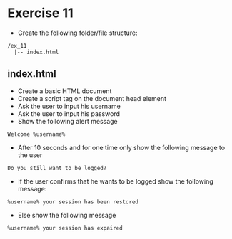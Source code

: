 # Exercise 11

- Create the following folder/file structure:

```
/ex_11
  |-- index.html
```

## index.html

- Create a basic HTML document
- Create a script tag on the document head element
- Ask the user to input his username
- Ask the user to input his password
- Show the following alert message

```
Welcome %username%
```

- After 10 seconds and for one time only show the following message to the user

```
Do you still want to be logged?
```

- If the user confirms that he wants to be logged show the following message:

```
%username% your session has been restored
```

- Else show the following message

```
%username% your session has expaired
```
